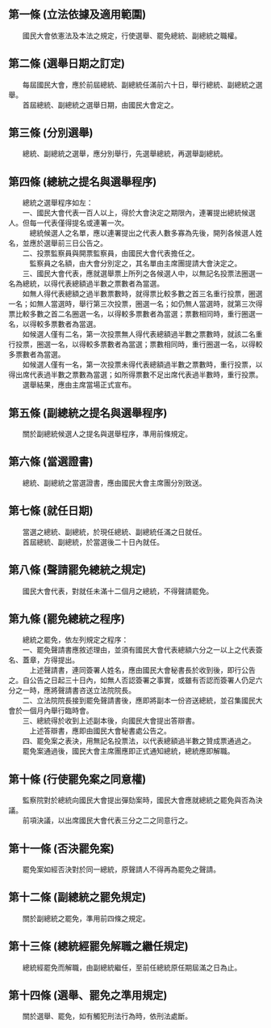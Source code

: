 第一條 (立法依據及適用範圍)
---------------------------
　　國民大會依憲法及本法之規定，行使選舉、罷免總統、副總統之職權。  


第二條 (選舉日期之訂定)
-----------------------
　　每屆國民大會，應於前屆總統、副總統任滿前六十日，舉行總統、副總統之選舉。  
　　首屆總統、副總統之選舉日期，由國民大會定之。  


第三條 (分別選舉)
-----------------
　　總統、副總統之選舉，應分別舉行，先選舉總統，再選舉副總統。  


第四條 (總統之提名與選舉程序)
-----------------------------
　　總統之選舉程序如左：  
　　一、國民大會代表一百人以上，得於大會決定之期限內，連署提出總統候選人。但每一代表僅得提名或連署一次。  
　　　總統候選人之名單，應以連署提出之代表人數多寡為先後，開列各候選人姓名，並應於選舉前三日公告之。  
　　二、投票監察員與開票監察員，由國民大會代表擔任之。  
　　　監察員之名額，由大會分別定之，其名單由主席團提請大會決定之。  
　　三、國民大會代表，應就選舉票上所列之各候選人中，以無記名投票法圈選一名為總統，以得代表總額過半數之票數者為當選。  
　　如無人得代表總額之過半數票數時，就得票比較多數之首三名重行投票，圈選一名；如無人當選時，舉行第三次投票，圈選一名；如仍無人當選時，就第三次得票比較多數之首二名圈選一名，以得較多票數者為當選；票數相同時，重行圈選一名，以得較多票數者為當選。  
　　如候選人僅有二名，第一次投票無人得代表總額過半數之票數時，就該二名重行投票，圈選一名，以得較多票數者為當選；票數相同時，重行圈選一名，以得較多票數者為當選。  
　　如候選人僅有一名，第一次投票未得代表總額過半數之票數時，重行投票，以得出席代表過半數之票數為當選；如所得票數不足出席代表過半數時，重行投票。  
　　選舉結果，應由主席當場正式宣布。  


第五條 (副總統之提名與選舉程序)
-------------------------------
　　關於副總統候選人之提名與選舉程序，準用前條規定。  


第六條 (當選證書)
-----------------
　　總統、副總統之當選證書，應由國民大會主席團分別致送。  


第七條 (就任日期)
-----------------
　　當選之總統、副總統，於現任總統、副總統任滿之日就任。  
　　首屆總統、副總統，於當選後二十日內就任。  


第八條 (聲請罷免總統之規定)
---------------------------
　　國民大會代表，對就任未滿十二個月之總統，不得聲請罷免。  


第九條 (罷免總統之程序)
-----------------------
　　總統之罷免，依左列規定之程序：  
　　一、罷免聲請書應敘述理由，並須有國民大會代表總額六分之一以上之代表簽名、蓋章，方得提出。  
　　　上述聲請書，連同簽署人姓名，應由國民大會秘書長於收到後，即行公告之。自公告之日起三十日內，如無人否認簽署之事實，或雖有否認而簽署人仍足六分之一時，應將聲請書咨送立法院院長。  
　　二、立法院院長接到罷免聲請書後，應即將副本一份咨送總統，並召集國民大會於一個月內舉行臨時會。  
　　三、總統得於收到上述副本後，向國民大會提出答辯書。  
　　　上述答辯書，應即由國民大會秘書處公告之。  
　　四、罷免案之表決，用無記名投票法，以代表總額過半數之贊成票通過之。  
　　罷免案通過後，國民大會主席團應即正式通知總統，總統應即解職。  


第十條 (行使罷免案之同意權)
---------------------------
　　監察院對於總統向國民大會提出彈劾案時，國民大會應就總統之罷免與否為決議。  
　　前項決議，以出席國民大會代表三分之二之同意行之。  


第十一條 (否決罷免案)
---------------------
　　罷免案如經否決對於同一總統，原聲請人不得再為罷免之聲請。  


第十二條 (副總統之罷免規定)
---------------------------
　　關於副總統之罷免，準用前四條之規定。  


第十三條 (總統經罷免解職之繼任規定)
-----------------------------------
　　總統經罷免而解職，由副總統繼任，至前任總統原任期屆滿之日為止。  


第十四條 (選舉、罷免之準用規定)
-------------------------------
　　關於選舉、罷免，如有觸犯刑法行為時，依刑法處斷。